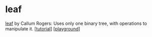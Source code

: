 # leaf

[leaf](https://github.com/CRogers/leaf) by Callum Rogers: Uses only one binary
tree, with operations to manipulate it.
[[tutorial](https://crogers.github.io/leaf/tutorial.html)]
[[playground](https://crogers.github.io/leaf/default.htm)]
